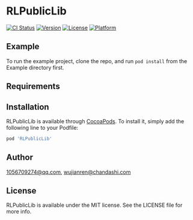 # RLPublicLib

[![CI Status](https://img.shields.io/travis/1056709274@qq.com/RLPublicLib.svg?style=flat)](https://travis-ci.org/1056709274@qq.com/RLPublicLib)
[![Version](https://img.shields.io/cocoapods/v/RLPublicLib.svg?style=flat)](https://cocoapods.org/pods/RLPublicLib)
[![License](https://img.shields.io/cocoapods/l/RLPublicLib.svg?style=flat)](https://cocoapods.org/pods/RLPublicLib)
[![Platform](https://img.shields.io/cocoapods/p/RLPublicLib.svg?style=flat)](https://cocoapods.org/pods/RLPublicLib)

## Example

To run the example project, clone the repo, and run `pod install` from the Example directory first.

## Requirements

## Installation

RLPublicLib is available through [CocoaPods](https://cocoapods.org). To install
it, simply add the following line to your Podfile:

```ruby
pod 'RLPublicLib'
```

## Author

1056709274@qq.com, wujianren@chandashi.com

## License

RLPublicLib is available under the MIT license. See the LICENSE file for more info.
